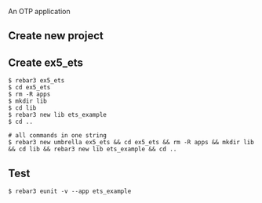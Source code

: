 An OTP application

Create new project
----	
Create ex5_ets
----	
	$ rebar3 ex5_ets
	$ cd ex5_ets
	$ rm -R apps
	$ mkdir lib
	$ cd lib
	$ rebar3 new lib ets_example
	$ cd ..
	
	# all commands in one string
	$ rebar3 new umbrella ex5_ets && cd ex5_ets && rm -R apps && mkdir lib && cd lib && rebar3 new lib ets_example && cd ..

Test
-----
	$ rebar3 eunit -v --app ets_example